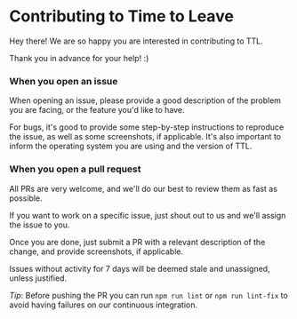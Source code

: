 # Contributing to Time to Leave

Hey there! We are so happy you are interested in contributing to TTL.

Thank you in advance for your help! :)

### When you open an issue

When opening an issue, please provide a good description of the problem you are facing, or the feature you'd like to have.

For bugs, it's good to provide some step-by-step instructions to reproduce the issue, as well as some screenshots, if applicable. It's also important to inform the operating system you are using and the version of TTL.

### When you open a pull request

All PRs are very welcome, and we'll do our best to review them as fast as possible.

If you want to work on a specific issue, just shout out to us and we'll assign the issue to you.

Once you are done, just submit a PR with a relevant description of the change, and provide screenshots, if applicable.

Issues without activity for 7 days will be deemed stale and unassigned, unless justified.

_Tip_: Before pushing the PR you can run `npm run lint` or `npm run lint-fix` to avoid having failures on our continuous integration.
